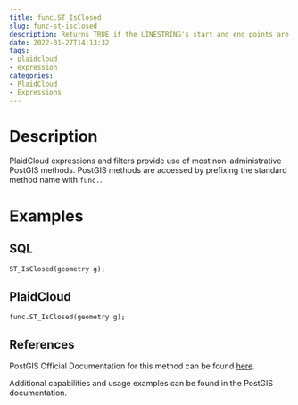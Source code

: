```yaml
---
title: func.ST_IsClosed
slug: func-st-isclosed
description: Returns TRUE if the LINESTRING's start and end points are coincident
date: 2022-01-27T14:13:32
tags:
- plaidcloud
- expression
categories:
- PlaidCloud
- Expressions
---
```



# Description


PlaidCloud expressions and filters provide use of most non-administrative PostGIS methods. PostGIS methods are accessed by prefixing the standard method name with `func.`.



# Examples


## SQL



```
ST_IsClosed(geometry g);
```


## PlaidCloud



```
func.ST_IsClosed(geometry g);
```


## References


PostGIS Official Documentation for this method can be found [here](https://postgis.net/docs/manual-3.1/ST_IsClosed.html).



Additional capabilities and usage examples can be found in the PostGIS documentation.

